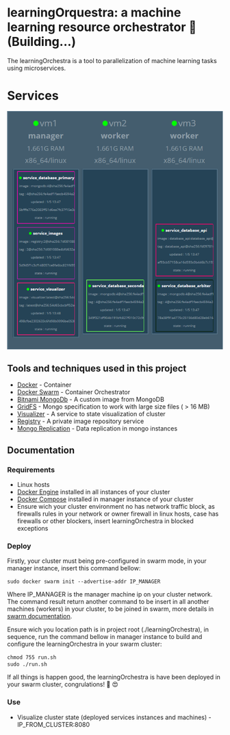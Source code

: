# learningOrquestra: a machine learning resource orchestrator :whale: (Building...) 

The learningOrchestra is a tool to parallelization of machine learning tasks using microservices.

# Services

![](/readme_content/cluster.png)

## Tools and techniques used in this project

* [Docker](https://docs.docker.com/get-started/) - Container 
* [Docker Swarm](https://docs.docker.com/engine/swarm/) - Container Orchestrator 
* [Bitnami MongoDb](https://github.com/bitnami/bitnami-docker-mongodb) - A custom image from MongoDB 
* [GridFS](https://docs.mongodb.com/manual/core/gridfs/) - Mongo specification to work with large size files  ( > 16 MB) 
* [Visualizer](https://hub.docker.com/r/dockersamples/visualizer) - A service to state visualization of cluster 
* [Registry](https://hub.docker.com/_/registry) -  A private image repository service 
* [Mongo Replication](https://docs.mongodb.com/manual/replication/) - Data replication in mongo instances

## Documentation

### Requirements

* Linux hosts 
* [Docker Engine](https://docs.docker.com/engine/install/) installed in all instances of your cluster
* [Docker Compose](https://docs.docker.com/compose/install/) installed in manager instance of your cluster
* Ensure wich your cluster environment no has network traffic block, as firewalls rules in your network or owner firewall in linux hosts, case has firewalls or other blockers, insert learningOrchestra in blocked exceptions

### Deploy

Firstly, your cluster must being pre-configured in swarm mode, in your manager instance, insert this command bellow: 
```
sudo docker swarm init --advertise-addr IP_MANAGER
```
Where IP_MANAGER is the manager machine ip on your cluster network. The command result return another command to be insert in all another machines (workers) in your cluster, to be joined in swarm, more details in [swarm documentation](https://docs.docker.com/engine/swarm/swarm-tutorial/create-swarm/).

Ensure wich you location path is in project root (./learningOrchestra), in sequence, run the command bellow in manager instance to build and configure the learningOrchestra in your swarm cluster:
```
chmod 755 run.sh
sudo ./run.sh
```
If all things is happen good, the learningOrchestra is have been deployed in your swarm cluster, congrulations! :clap: :heart_eyes:

### Use
* Visualize cluster state (deployed services instances and machines) - IP_FROM_CLUSTER:8080



